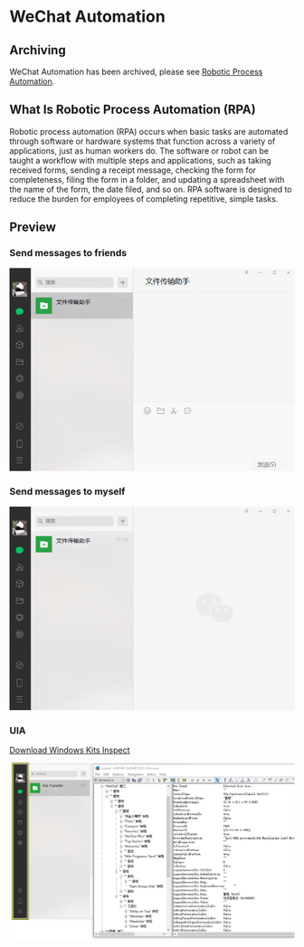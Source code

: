 # WeChat Automation

## Archiving

WeChat Automation has been archived, please see [Robotic Process Automation](https://github.com/yihleego/robotic-process-automation).

## What Is Robotic Process Automation (RPA)

Robotic process automation (RPA) occurs when basic tasks are automated through software or hardware systems that
function across a variety of applications, just as human workers do. The software or robot can be taught a workflow with
multiple steps and applications, such as taking received forms, sending a receipt message, checking the form for
completeness, filing the form in a folder, and updating a spreadsheet with the name of the form, the date filed, and so
on. RPA software is designed to reduce the burden for employees of completing repetitive, simple tasks.

## Preview

### Send messages to friends

![send_to_friends](docs/send_to_friends.gif)

### Send messages to myself

![send_to_myself](docs/send_to_myself.gif)

### UIA

[Download Windows Kits Inspect](https://github.com/yihleego/Windows-Kits)

![uia](docs/uia.png)

